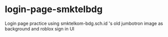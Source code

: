 # login-page-smktelbdg
Login page practice using smktelkom-bdg.sch.id 's old jumbotron image  as background and roblox sign in UI
